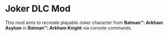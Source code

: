 # Joker DLC Mod
This mod aims to recreate playable Joker character from **Batman™: Arkham Asylum** in **Batman™: Arkham Knight** via console commands.
